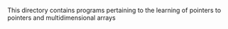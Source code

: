 This directory contains programs pertaining to the learning of pointers to pointers and multidimensional arrays
